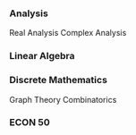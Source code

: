 ### Analysis

Real Analysis 
Complex Analysis

### Linear Algebra

### Discrete Mathematics

Graph Theory
Combinatorics

### ECON 50
